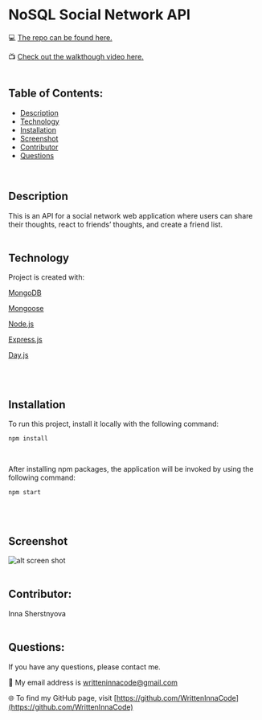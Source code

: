 # NoSQL Social Network API

💻 [The repo can be found here.](https://github.com/WrittenInnaCode/NoSQL-Social-Network-API)

📺 [Check out the walkthough video here.]()
<br/><br/>

## Table of Contents:
* [Description](#description)
* [Technology](#technology)
* [Installation](#installation)
* [Screenshot](#screenshot)
* [Contributor](#contributor)
* [Questions](#questions)

<br/>

## Description
This is an API for a social network web application where users can share their thoughts, react to friends’ thoughts, and create a friend list.
<br/><br/>

## Technology

Project is created with:
<p><a href="https://www.mongodb.com/">MongoDB</a></p>
<p><a href="https://www.npmjs.com/package/mongoose">Mongoose</a></p>
<p><a href="https://nodejs.org/">Node.js</a></p>
<p><a href="https://www.npmjs.com/package/express">Express.js</a></p>
<p><a href="https://www.npmjs.com/package/dayjs">Day.js</a></p>
<br/><br/>

## Installation
To run this project, install it locally with the following command:

```Terminal Commands
npm install
 ```
<br/>

After installing npm packages, the application will be invoked by using the following command:

```
npm start
```
<br/><br/>

## Screenshot

![alt screen shot]()
<br/><br/>

## Contributor:
Inna Sherstnyova
<br/><br/>

## Questions:
If you have any questions, please contact me. 

📧 My email address is writteninnacode@gmail.com 

🌐 To find my GitHub page, visit [https://github.com/WrittenInnaCode](https://github.com/WrittenInnaCode)